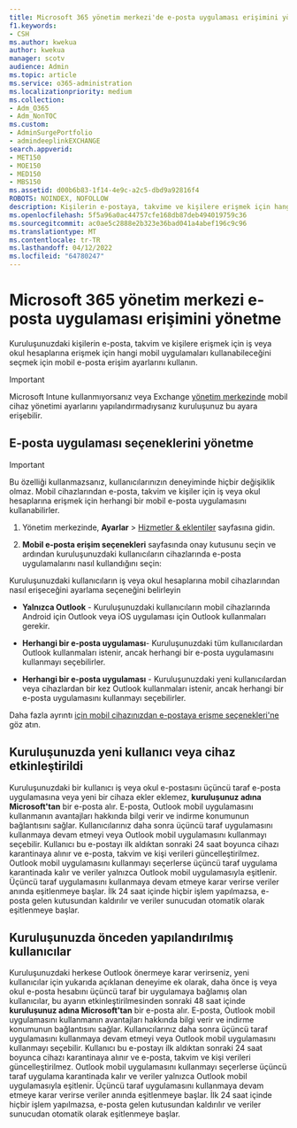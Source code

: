 ```yaml
---
title: Microsoft 365 yönetim merkezi'de e-posta uygulaması erişimini yönetme
f1.keywords:
- CSH
ms.author: kwekua
author: kwekua
manager: scotv
audience: Admin
ms.topic: article
ms.service: o365-administration
ms.localizationpriority: medium
ms.collection:
- Adm_O365
- Adm_NonTOC
ms.custom:
- AdminSurgePortfolio
- admindeeplinkEXCHANGE
search.appverid:
- MET150
- MOE150
- MED150
- MBS150
ms.assetid: d00b6b83-1f14-4e9c-a2c5-dbd9a92816f4
ROBOTS: NOINDEX, NOFOLLOW
description: Kişilerin e-postaya, takvime ve kişilere erişmek için hangi mobil uygulamaları kullanabileceğini seçmeyi öğrenin.
ms.openlocfilehash: 5f5a96a0ac44757cfe168db87deb494019759c36
ms.sourcegitcommit: ac0ae5c2888e2b323e36bad041a4abef196c9c96
ms.translationtype: MT
ms.contentlocale: tr-TR
ms.lasthandoff: 04/12/2022
ms.locfileid: "64780247"
---
```

# <a name="manage-email-app-access-in-the-microsoft-365-admin-center"></a>Microsoft 365 yönetim merkezi e-posta uygulaması erişimini yönetme

Kuruluşunuzdaki kişilerin e-posta, takvim ve kişilere erişmek için iş veya okul hesaplarına erişmek için hangi mobil uygulamaları kullanabileceğini seçmek için mobil e-posta erişim ayarlarını kullanın.
  
> [!IMPORTANT]
> Microsoft Intune kullanmıyorsanız veya Exchange <a href="https://go.microsoft.com/fwlink/p/?linkid=2059104" target="_blank">yönetim merkezinde</a> mobil cihaz yönetimi ayarlarını yapılandırmadıysanız kuruluşunuz bu ayara erişebilir.
  
## <a name="manage-email-app-options"></a>E-posta uygulaması seçeneklerini yönetme

> [!IMPORTANT]
> Bu özelliği kullanmazsanız, kullanıcılarınızın deneyiminde hiçbir değişiklik olmaz. Mobil cihazlarından e-posta, takvim ve kişiler için iş veya okul hesaplarına erişmek için herhangi bir mobil e-posta uygulamasını kullanabilirler.

1. Yönetim merkezinde, **Ayarlar** \> <a href="https://go.microsoft.com/fwlink/p/?linkid=2053743" target="_blank">Hizmetler &amp; eklentiler</a> sayfasına gidin.

2. **Mobil e-posta erişim seçenekleri** sayfasında onay kutusunu seçin ve ardından kuruluşunuzdaki kullanıcıların cihazlarında e-posta uygulamalarını nasıl kullandığını seçin:
  
Kuruluşunuzdaki kullanıcıların iş veya okul hesaplarına mobil cihazlarından nasıl erişeceğini ayarlama seçeneğini belirleyin
  
- **Yalnızca Outlook** - Kuruluşunuzdaki kullanıcıların mobil cihazlarında Android için Outlook veya iOS uygulaması için Outlook kullanmaları gerekir.

- **Herhangi bir e-posta uygulaması**- Kuruluşunuzdaki tüm kullanıcılardan Outlook kullanmaları istenir, ancak herhangi bir e-posta uygulamasını kullanmayı seçebilirler.

- **Herhangi bir e-posta uygulaması** - Kuruluşunuzdaki yeni kullanıcılardan veya cihazlardan bir kez Outlook kullanmaları istenir, ancak herhangi bir e-posta uygulamasını kullanmayı seçebilirler.

Daha fazla ayrıntı [için mobil cihazınızdan e-postaya erişme seçenekleri'ne](access-email-from-a-mobile-device.md) göz atın.
  
## <a name="new-user-or-device-is-activated-in-your-organization"></a>Kuruluşunuzda yeni kullanıcı veya cihaz etkinleştirildi

Kuruluşunuzdaki bir kullanıcı iş veya okul e-postasını üçüncü taraf e-posta uygulamasına veya yeni bir cihaza ekler eklemez, **kuruluşunuz adına Microsoft'tan** bir e-posta alır. E-posta, Outlook mobil uygulamasını kullanmanın avantajları hakkında bilgi verir ve indirme konumunun bağlantısını sağlar. Kullanıcılarınız daha sonra üçüncü taraf uygulamasını kullanmaya devam etmeyi veya Outlook mobil uygulamasını kullanmayı seçebilir. Kullanıcı bu e-postayı ilk aldıktan sonraki 24 saat boyunca cihazı karantinaya alınır ve e-posta, takvim ve kişi verileri güncelleştirilmez. Outlook mobil uygulamasını kullanmayı seçerlerse üçüncü taraf uygulama karantinada kalır ve veriler yalnızca Outlook mobil uygulamasıyla eşitlenir. Üçüncü taraf uygulamasını kullanmaya devam etmeye karar verirse veriler anında eşitlenmeye başlar. İlk 24 saat içinde hiçbir işlem yapılmazsa, e-posta gelen kutusundan kaldırılır ve veriler sunucudan otomatik olarak eşitlenmeye başlar.
  
## <a name="previously-configured-users-in-your-organization"></a>Kuruluşunuzda önceden yapılandırılmış kullanıcılar

Kuruluşunuzdaki herkese Outlook önermeye karar verirseniz, yeni kullanıcılar için yukarıda açıklanan deneyime ek olarak, daha önce iş veya okul e-posta hesabını üçüncü taraf bir uygulamaya bağlamış olan kullanıcılar, bu ayarın etkinleştirilmesinden sonraki 48 saat içinde **kuruluşunuz adına Microsoft'tan** bir e-posta alır. E-posta, Outlook mobil uygulamasını kullanmanın avantajları hakkında bilgi verir ve indirme konumunun bağlantısını sağlar. Kullanıcılarınız daha sonra üçüncü taraf uygulamasını kullanmaya devam etmeyi veya Outlook mobil uygulamasını kullanmayı seçebilir. Kullanıcı bu e-postayı ilk aldıktan sonraki 24 saat boyunca cihazı karantinaya alınır ve e-posta, takvim ve kişi verileri güncelleştirilmez. Outlook mobil uygulamasını kullanmayı seçerlerse üçüncü taraf uygulama karantinada kalır ve veriler yalnızca Outlook mobil uygulamasıyla eşitlenir. Üçüncü taraf uygulamasını kullanmaya devam etmeye karar verirse veriler anında eşitlenmeye başlar. İlk 24 saat içinde hiçbir işlem yapılmazsa, e-posta gelen kutusundan kaldırılır ve veriler sunucudan otomatik olarak eşitlenmeye başlar.

